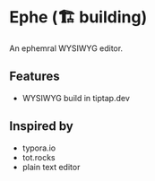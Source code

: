 # Ephe (🏗️ building)

An ephemral WYSIWYG editor.

## Features

- WYSIWYG build in tiptap.dev

## Inspired by

- typora.io
- tot.rocks
- plain text editor

